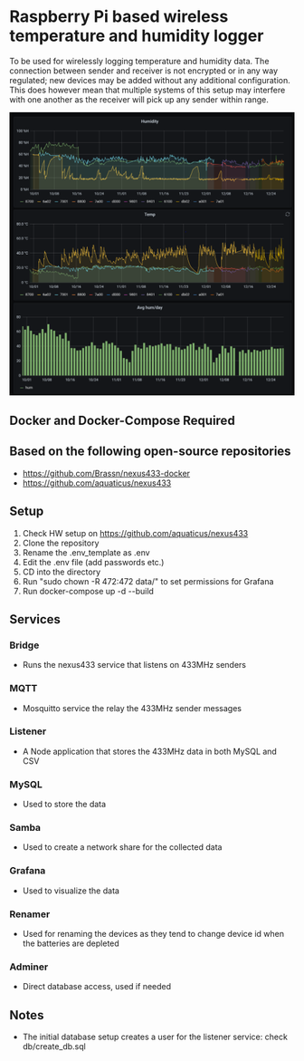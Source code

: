 # Raspberry Pi based wireless temperature and humidity logger

To be used for wirelessly logging temperature and humidity data. The connection between sender and receiver is not encrypted or in any way regulated; new devices may be added without any additional configuration. This does however mean that multiple systems of this setup may interfere with one another as the receiver will pick up any sender within range.

![grafana example](https://github.com/liljestk/rpi_temp_logger/blob/main/images/grafana_example.png)

## Docker and Docker-Compose Required 

## Based on the following open-source repositories
- https://github.com/Brassn/nexus433-docker
- https://github.com/aquaticus/nexus433

## Setup
1. Check HW setup on https://github.com/aquaticus/nexus433
2. Clone the repository
3. Rename the .env_template as .env
4. Edit the .env file (add passwords etc.)
5. CD into the directory
6. Run "sudo chown -R 472:472 data/" to set permissions for Grafana
7. Run docker-compose up -d --build

## Services
### Bridge
- Runs the nexus433 service that listens on 433MHz senders
### MQTT
- Mosquitto service the relay the 433MHz sender messages
### Listener
- A Node application that stores the 433MHz data in both MySQL and CSV
### MySQL
- Used to store the data
### Samba 
- Used to create a network share for the collected data
### Grafana
- Used to visualize the data
### Renamer
- Used for renaming the devices as they tend to change device id when the batteries are depleted
### Adminer 
- Direct database access, used if needed

## Notes
- The initial database setup creates a user for the listener service: check db/create_db.sql
